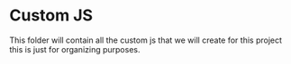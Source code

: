 Custom JS
==========
This folder will contain all the custom js that we will create for this project
this is just for organizing purposes.
